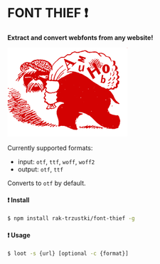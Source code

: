 # FONT THIEF ❗
**Extract and convert webfonts from any website!**

![kohlenklau](kohlenklau.png)

Currently supported formats: 
* input: `otf`, `ttf`, `woff`, `woff2`
* output: `otf`, `ttf`

Converts to `otf` by default.

#### ❗ Install

```bash
$ npm install rak-trzustki/font-thief -g
```

#### ❗ Usage

```bash
$ loot -s {url} [optional -c {format}]
```


